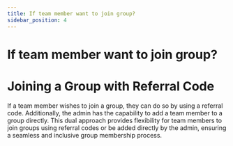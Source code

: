 ```yaml
---
title: If team member want to join group?
sidebar_position: 4
---
```


# If team member want to join group?

# Joining a Group with Referral Code

If a team member wishes to join a group, they can do so by using a referral code. Additionally, the admin has the capability to add a team member to a group directly. This dual approach provides flexibility for team members to join groups using referral codes or be added directly by the admin, ensuring a seamless and inclusive group membership process.